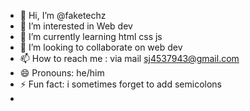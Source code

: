 - 👋 Hi, I’m @faketechz
- 👀 I’m interested in Web dev
- 🌱 I’m currently learning html css js
- 💞️ I’m looking to collaborate on web dev
- 📫 How to reach me : via mail sj4537943@gmail.com
- 😄 Pronouns: he/him
- ⚡ Fun fact: i sometimes forget to add semicolons
- 

<!---
faketechz/faketechz is a ✨ special ✨ repository because its `README.md` (this file) appears on your GitHub profile.
You can click the Preview link to take a look at your changes.
--->
